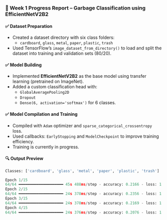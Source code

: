 ### 📝 Week 1 Progress Report – Garbage Classification using EfficientNetV2B2

#### ✅ Dataset Preparation
- Created a dataset directory with six class folders:
  - `cardboard`, `glass`, `metal`, `paper`, `plastic`, `trash`
- Used TensorFlow’s `image_dataset_from_directory()` to load and split the dataset into training and validation sets (80/20).

#### ✅ Model Building
- Implemented **EfficientNetV2B2** as the base model using transfer learning (pretrained on ImageNet).
- Added a custom classification head with:
  - `GlobalAveragePooling2D`
  - `Dropout`
  - `Dense(6, activation='softmax')` for 6 classes.

#### ✅ Model Compilation and Training
- Compiled with `Adam` optimizer and `sparse_categorical_crossentropy` loss.
- Used callbacks: `EarlyStopping` and `ModelCheckpoint` to improve training efficiency.
- Training is currently in progress.

#### 🔍 Output Preview
```python
Classes: ['cardboard', 'glass', 'metal', 'paper', 'plastic', 'trash']

Epoch 1/15
64/64 ━━━━━━━━━━━━━━━━━━━━ 45s 488ms/step - accuracy: 0.2166 - loss: 1.7693 - val_accuracy: 0.2455 - val_loss: 1.7236
Epoch 2/15
64/64 ━━━━━━━━━━━━━━━━━━━━ 24s 378ms/step - accuracy: 0.2356 - loss: 1.7334 - val_accuracy: 0.2040 - val_loss: 1.7382
Epoch 3/15
64/64 ━━━━━━━━━━━━━━━━━━━━ 24s 378ms/step - accuracy: 0.2169 - loss: 1.7454 - val_accuracy: 0.2040 - val_loss: 1.7584
Epoch 4/15
64/64 ━━━━━━━━━━━━━━━━━━━━ 24s 376ms/step - accuracy: 0.2076 - loss: 1.7511 - val_accuracy: 0.2733 - val_loss: 1.7262